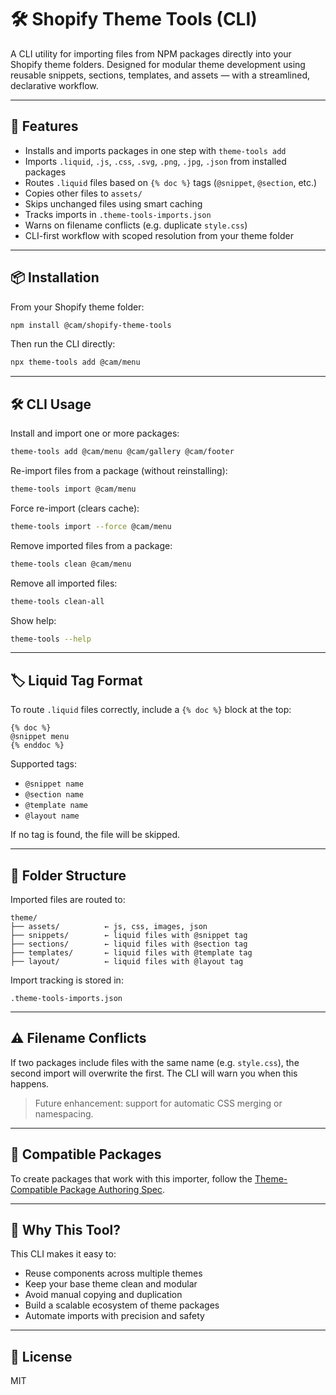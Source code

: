 # 🛠️ Shopify Theme Tools (CLI)

A CLI utility for importing files from NPM packages directly into your Shopify theme folders. Designed for modular theme development using reusable snippets, sections, templates, and assets — with a streamlined, declarative workflow.

---

## 🚀 Features

- Installs and imports packages in one step with `theme-tools add`
- Imports `.liquid`, `.js`, `.css`, `.svg`, `.png`, `.jpg`, `.json` from installed packages
- Routes `.liquid` files based on `{% doc %}` tags (`@snippet`, `@section`, etc.)
- Copies other files to `assets/`
- Skips unchanged files using smart caching
- Tracks imports in `.theme-tools-imports.json`
- Warns on filename conflicts (e.g. duplicate `style.css`)
- CLI-first workflow with scoped resolution from your theme folder

---

## 📦 Installation

From your Shopify theme folder:

```bash
npm install @cam/shopify-theme-tools
```

Then run the CLI directly:

```bash
npx theme-tools add @cam/menu
```

---

## 🛠️ CLI Usage

Install and import one or more packages:

```bash
theme-tools add @cam/menu @cam/gallery @cam/footer
```

Re-import files from a package (without reinstalling):

```bash
theme-tools import @cam/menu
```

Force re-import (clears cache):

```bash
theme-tools import --force @cam/menu
```

Remove imported files from a package:

```bash
theme-tools clean @cam/menu
```

Remove all imported files:

```bash
theme-tools clean-all
```

Show help:

```bash
theme-tools --help
```

---

## 🏷️ Liquid Tag Format

To route `.liquid` files correctly, include a `{% doc %}` block at the top:

```liquid
{% doc %}
@snippet menu
{% enddoc %}
```

Supported tags:
- `@snippet name`
- `@section name`
- `@template name`
- `@layout name`

If no tag is found, the file will be skipped.

---

## 📁 Folder Structure

Imported files are routed to:

```
theme/
├── assets/          ← js, css, images, json
├── snippets/        ← liquid files with @snippet tag
├── sections/        ← liquid files with @section tag
├── templates/       ← liquid files with @template tag
├── layout/          ← liquid files with @layout tag
```

Import tracking is stored in:

```
.theme-tools-imports.json
```

---

## ⚠️ Filename Conflicts

If two packages include files with the same name (e.g. `style.css`), the second import will overwrite the first. The CLI will warn you when this happens.

> Future enhancement: support for automatic CSS merging or namespacing.

---

## 🧪 Compatible Packages

To create packages that work with this importer, follow the [Theme-Compatible Package Authoring Spec](https://github.com/your-org/shopify-theme-tools/blob/main/PACKAGE_AUTHORING.md).

---

## 🧠 Why This Tool?

This CLI makes it easy to:

- Reuse components across multiple themes
- Keep your base theme clean and modular
- Avoid manual copying and duplication
- Build a scalable ecosystem of theme packages
- Automate imports with precision and safety

---

## 🧹 License

MIT